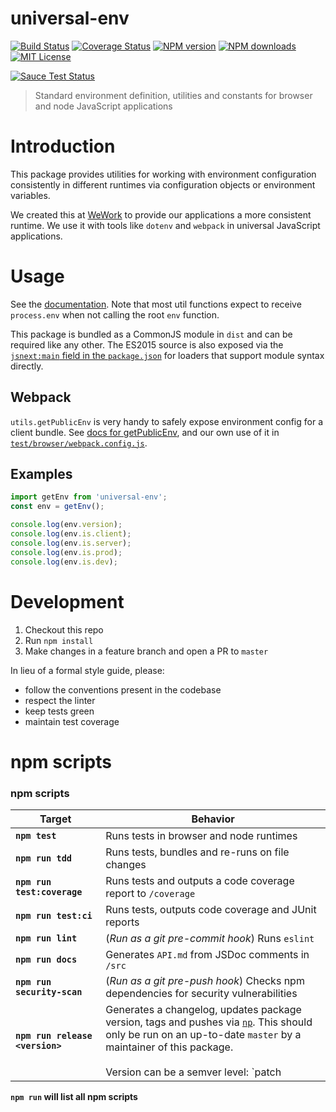 universal-env
================

[![Build Status][travis-image]][travis-url]
[![Coverage Status][coveralls-image]][coveralls-url]
[![NPM version][npm-version-image]][npm-url]
[![NPM downloads][npm-downloads-image]][npm-url]
[![MIT License][license-image]][license-url]

[![Sauce Test Status][saucelabs-image]][saucelabs-url]

>Standard environment definition, utilities and constants for browser and node JavaScript applications

# Introduction

This package provides utilities for working with environment configuration consistently in different runtimes via configuration objects or environment variables.

We created this at [WeWork](https://www.wework.com) to provide our applications a more consistent runtime. We use it with tools like `dotenv` and `webpack` in universal JavaScript applications.

# Usage

See the [documentation](./API.md). Note that most util functions expect to receive `process.env` when not calling the root `env` function.

This package is bundled as a CommonJS module in `dist` and can be required like any other. The ES2015 source is also exposed via the [`jsnext:main` field in the `package.json`](https://github.com/rollup/rollup/wiki/jsnext:main) for loaders that support module syntax directly.

## Webpack

`utils.getPublicEnv` is very handy to safely expose environment config for a client bundle. See [docs for getPublicEnv](./API.md#getpublicenv), and our own use of it in [`test/browser/webpack.config.js`](./test/browser/webpack.config.js).

## Examples

```js
import getEnv from 'universal-env';
const env = getEnv();

console.log(env.version);
console.log(env.is.client);
console.log(env.is.server);
console.log(env.is.prod);
console.log(env.is.dev);
```

# Development

1. Checkout this repo
2. Run `npm install`
3. Make changes in a feature branch and open a PR to `master`

In lieu of a formal style guide, please:

 - follow the conventions present in the codebase
 - respect the linter
 - keep tests green
 - maintain test coverage

# npm scripts

### npm scripts

Target | Behavior
------------ | -------------
**`npm test`** | Runs tests in browser and node runtimes
**`npm run tdd`** | Runs tests, bundles and re-runs on file changes
**`npm run test:coverage`** | Runs tests and outputs a code coverage report to `/coverage`
**`npm run test:ci`** | Runs tests, outputs code coverage and JUnit reports
**`npm run lint`** | (*Run as a git pre-commit hook*) Runs `eslint`
**`npm run docs`** | Generates `API.md` from JSDoc comments in `/src`
**`npm run security-scan`** | (*Run as a git pre-push hook*) Checks npm dependencies for security vulnerabilities
**`npm run release <version>`** | Generates a changelog, updates package version, tags and pushes via [`np`](https://www.npmjs.com/package/np). This should only be run on an up-to-date `master` by a maintainer of this package. <br /><br />Version can be a semver level: `patch | minor | major | prepatch | preminor | premajor | prerelease`, or a valid semver version: `1.2.3`.

**`npm run` will list all npm scripts**


[npm-url]: https://npmjs.org/package/universal-env
[npm-version-image]: http://img.shields.io/npm/v/universal-env.svg?style=flat-square
[npm-downloads-image]: http://img.shields.io/npm/dm/universal-env.svg?style=flat-square

[coveralls-image]:https://coveralls.io/repos/github/wework/universal-env/badge.svg?branch=master
[coveralls-url]:https://coveralls.io/github/wework/universal-env?branch=master

[travis-url]:https://travis-ci.org/wework/universal-env
[travis-image]: https://travis-ci.org/wework/universal-env.svg?branch=master

[saucelabs-image]:https://saucelabs.com/browser-matrix/universal-env.svg
[saucelabs-url]:https://saucelabs.com/u/universal-env

[license-url]: LICENSE
[license-image]: http://img.shields.io/badge/license-MIT-000000.svg?style=flat-square

